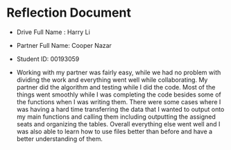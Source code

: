 # Reflection Document

* Drive Full Name  : Harry Li
* Partner Full Name: Cooper Nazar
* Student ID: 00193059

* Working with my partner was fairly easy, while we had no problem with dividing the work and everything went well while collaborating. My partner did the algorithm and testing while I did the code. Most of the things went smoothly while I was completing the code besides some of the functions when I was writing them. There were some cases where I was having a hard time transferring the data that I wanted to output onto my main functions and calling them including outputting the assigned seats and organizing the tables. Overall everything else went well and I was also able to learn how to use files better than before and have a better understanding of them. 


